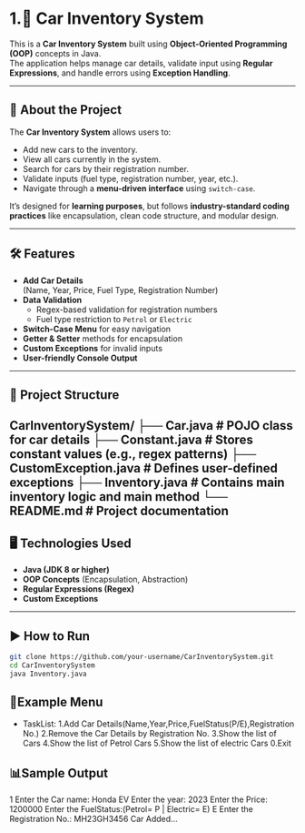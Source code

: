 # 1.🚗 Car Inventory System

This is a **Car Inventory System** built using **Object-Oriented Programming (OOP)** concepts in Java.  
The application helps manage car details, validate input using **Regular Expressions**, and handle errors using **Exception Handling**.

---

## 📖 About the Project
The **Car Inventory System** allows users to:
- Add new cars to the inventory.
- View all cars currently in the system.
- Search for cars by their registration number.
- Validate inputs (fuel type, registration number, year, etc.).
- Navigate through a **menu-driven interface** using `switch-case`.

It’s designed for **learning purposes**, but follows **industry-standard coding practices** like encapsulation, clean code structure, and modular design.

---

## 🛠️ Features
- **Add Car Details**  
  (Name, Year, Price, Fuel Type, Registration Number)
- **Data Validation**  
  - Regex-based validation for registration numbers  
  - Fuel type restriction to `Petrol` or `Electric`
- **Switch-Case Menu** for easy navigation
- **Getter & Setter** methods for encapsulation
- **Custom Exceptions** for invalid inputs
- **User-friendly Console Output**

---

## 📂 Project Structure
CarInventorySystem/
├── Car.java                   # POJO class for car details
├── Constant.java              # Stores constant values (e.g., regex patterns)
├── CustomException.java       # Defines user-defined exceptions
├── Inventory.java             # Contains main inventory logic and main method
└── README.md                  # Project documentation
---

## 🖥️ Technologies Used
- **Java (JDK 8 or higher)**
- **OOP Concepts** (Encapsulation, Abstraction)
- **Regular Expressions (Regex)**
- **Custom Exceptions**
---

## ▶️ How to Run
   ```bash
   git clone https://github.com/your-username/CarInventorySystem.git
   cd CarInventorySystem
   java Inventory.java
   ```
## 📌Example Menu
- TaskList:
1.Add Car Details(Name,Year,Price,FuelStatus(P/E),Registration No.)
2.Remove the Car Details by Registration No.
3.Show the list of Cars
4.Show the list of Petrol Cars
5.Show the list of electric Cars
0.Exit

## 📊Sample Output

1
Enter the Car name:
Honda EV
Enter the year:
2023
Enter the Price:
1200000
Enter the FuelStatus:(Petrol= P | Electric= E)
E
Enter the Registration No.:
MH23GH3456
Car Added...



   
